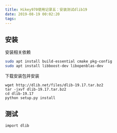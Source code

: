 ```yaml
---
title: Hikey970使用记录五：安装测试dlib19
date: 2019-08-19 00:02:20
tags:
---
```



## 安装
安装相关依赖
``` bash
sudo apt install build-essential cmake pkg-config
sudo apt install libboost-dev libopenblas-dev
```

下载安装包并安装
```
wget http://dlib.net/files/dlib-19.17.tar.bz2
tar -jxvf dlib-19.17.tar.bz2
cd dlib-19.17
python setup.py install
```

## 测试
``` bash
import dlib
```



